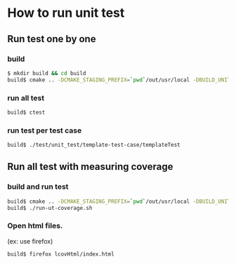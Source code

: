 # How to run unit test
## Run test one by one
### build
```bash
$ mkdir build && cd build
build$ cmake .. -DCMAKE_STAGING_PREFIX=`pwd`/out/usr/local -DBUILD_UNIT_TESTS=1 -DCMAKE_BUILD_TYPE=Debug
```

### run all test
```bash
build$ ctest
```

### run test per test case
```bash
build$ ./test/unit_test/template-test-case/templateTest
```

## Run all test with measuring coverage
### build and run test
```bash
build$ cmake .. -DCMAKE_STAGING_PREFIX=`pwd`/out/usr/local -DBUILD_UNIT_TESTS=1 -DCOVERAGE=1 -DCMAKE_BUILD_TYPE=Debug
build$ ./run-ut-coverage.sh
```

### Open html files.
(ex: use firefox)

```bash
build$ firefox lcovHtml/index.html
```
